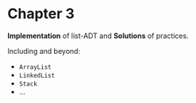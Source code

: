 # Chapter 3

**Implementation** of list-ADT and **Solutions** of practices.

Including and beyond:

- `ArrayList`
- `LinkedList`
- `Stack`
- ...